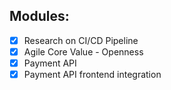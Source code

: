 ## Modules:

- [x] Research on CI/CD Pipeline
- [x] Agile Core Value - Openness
- [x] Payment API
- [x] Payment API frontend integration
